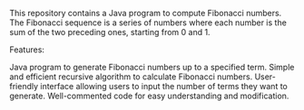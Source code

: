 This repository contains a Java program to compute Fibonacci numbers. The Fibonacci sequence is a series of numbers where each number is the sum of the two preceding ones, starting from 0 and 1.

Features:

Java program to generate Fibonacci numbers up to a specified term.
Simple and efficient recursive algorithm to calculate Fibonacci numbers.
User-friendly interface allowing users to input the number of terms they want to generate.
Well-commented code for easy understanding and modification.
